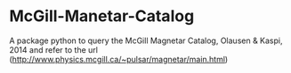 # McGill-Manetar-Catalog
A package python to query the McGill Magnetar Catalog, Olausen & Kaspi, 2014 and refer to the url (http://www.physics.mcgill.ca/~pulsar/magnetar/main.html)
